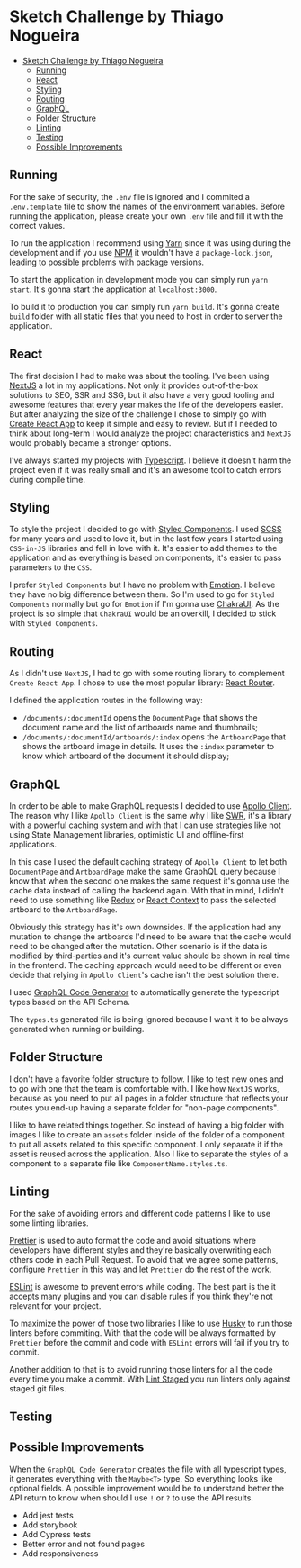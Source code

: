 # Sketch Challenge by Thiago Nogueira

- [Sketch Challenge by Thiago Nogueira](#sketch-challenge-by-thiago-nogueira)
  - [Running](#running)
  - [React](#react)
  - [Styling](#styling)
  - [Routing](#routing)
  - [GraphQL](#graphql)
  - [Folder Structure](#folder-structure)
  - [Linting](#linting)
  - [Testing](#testing)
  - [Possible Improvements](#possible-improvements)

## Running

For the sake of security, the `.env` file is ignored and I commited a `.env.template` file to show the names of the environment variables. Before running the application, please create your own `.env` file and fill it with the correct values.

To run the application I recommend using [Yarn](https://yarnpkg.com/) since it was using during the development and if you use [NPM](https://www.npmjs.com/) it wouldn't have a `package-lock.json`, leading to possible problems with package versions.

To start the application in development mode you can simply run `yarn start`. It's gonna start the application at `localhost:3000`.

To build it to production you can simply run `yarn build`. It's gonna create `build` folder with all static files that you need to host in order to server the application.

## React

The first decision I had to make was about the tooling. I've been using [NextJS](https://nextjs.org/) a lot in my applications. Not only it provides out-of-the-box solutions to SEO, SSR and SSG, but it also have a very good tooling and awesome features that every year makes the life of the developers easier. But after analyzing the size of the challenge I chose to simply go with [Create React App](https://create-react-app.dev/) to keep it simple and easy to review. But if I needed to think about long-term I would analyze the project characteristics and `NextJS` would probably became a stronger options.

I've always started my projects with [Typescript](https://www.typescriptlang.org/). I believe it doesn't harm the project even if it was really small and it's an awesome tool to catch errors during compile time.

## Styling

To style the project I decided to go with [Styled Components](https://styled-components.com/). I used [SCSS](https://sass-lang.com/) for many years and used to love it, but in the last few years I started using `CSS-in-JS` libraries and fell in love with it. It's easier to add themes to the application and as everything is based on components, it's easier to pass parameters to the `CSS`.

I prefer `Styled Components` but I have no problem with [Emotion](https://emotion.sh/). I believe they have no big difference between them. So I'm used to go for `Styled Components` normally but go for `Emotion` if I'm gonna use [ChakraUI](https://chakra-ui.com/). As the project is so simple that `ChakraUI` would be an overkill, I decided to stick with `Styled Components`.

## Routing

As I didn't use `NextJS`, I had to go with some routing library to complement `Create React App`. I chose to use the most popular library: [React Router](https://reactrouter.com/).

I defined the application routes in the following way:

- `/documents/:documentId` opens the `DocumentPage` that shows the document name and the list of artboards name and thumbnails;
- `/documents/:documentId/artboards/:index` opens the `ArtboardPage` that shows the artboard image in details. It uses the `:index` parameter to know which artboard of the document it should display;

## GraphQL

In order to be able to make GraphQL requests I decided to use [Apollo Client](https://www.apollographql.com/apollo-client). The reason why I like `Apollo Client` is the same why I like [SWR](https://swr.vercel.app/), it's a library with a powerful caching system and with that I can use strategies like not using State Management libraries, optimistic UI and offline-first applications.

In this case I used the default caching strategy of `Apollo Client` to let both `DocumentPage` and `ArtboardPage` make the same GraphQL query because I know that when the second one makes the same request it's gonna use the cache data instead of calling the backend again. With that in mind, I didn't need to use something like [Redux](https://redux.js.org/) or [React Context](https://pt-br.reactjs.org/docs/context.html) to pass the selected artboard to the `ArtboardPage`.

Obviously this strategy has it's own downsides. If the application had any mutation to change the artboards I'd need to be aware that the cache would need to be changed after the mutation. Other scenario is if the data is modified by third-parties and it's current value should be shown in real time in the frontend. The caching approach would need to be different or even decide that relying in `Apollo Client`'s cache isn't the best solution there.

I used [GraphQL Code Generator](https://www.graphql-code-generator.com/) to automatically generate the typescript types based on the API Schema.

The `types.ts` generated file is being ignored because I want it to be always generated when running or building.

## Folder Structure

I don't have a favorite folder structure to follow. I like to test new ones and to go with one that the team is comfortable with. I like how `NextJS` works, because as you need to put all pages in a folder structure that reflects your routes you end-up having a separate folder for "non-page components".

I like to have related things together. So instead of having a big folder with images I like to create an `assets` folder inside of the folder of a component to put all assets related to this specific component. I only separate it if the asset is reused across the application. Also I like to separate the styles of a component to a separate file like `ComponentName.styles.ts`.

## Linting

For the sake of avoiding errors and different code patterns I like to use some linting libraries.

[Prettier](https://prettier.io/) is used to auto format the code and avoid situations where developers have different styles and they're basically overwriting each others code in each Pull Request. To avoid that we agree some patterns, configure `Prettier` in this way and let `Prettier` do the rest of the work.

[ESLint](https://eslint.org/) is awesome to prevent errors while coding. The best part is the it accepts many plugins and you can disable rules if you think they're not relevant for your project.

To maximize the power of those two libraries I like to use [Husky](https://typicode.github.io/husky) to run those linters before commiting. With that the code will be always formatted by `Prettier` before the commit and code with `ESLint` errors will fail if you try to commit.

Another addition to that is to avoid running those linters for all the code every time you make a commit. With [Lint Staged](https://github.com/okonet/lint-staged) you run linters only against staged git files.

## Testing

## Possible Improvements

When the `GraphQL Code Generator` creates the file with all typescript types, it generates everything with the `Maybe<T>` type. So everything looks like optional fields. A possible improvement would be to understand better the API return to know when should I use `!` or `?` to use the API results.

- Add jest tests
- Add storybook
- Add Cypress tests
- Better error and not found pages
- Add responsiveness
